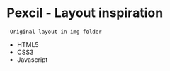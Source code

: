 Pexcil - Layout inspiration
==========================

```
 Original layout in img folder
```

* HTML5
* CSS3
* Javascript
